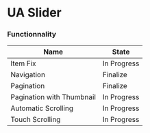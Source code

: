 # UA Slider

### Functionnality

| Name | State |
| ---- | ----- |
| Item Fix | In Progress |
| Navigation | Finalize |
| Pagination | Finalize |
| Pagination with Thumbnail | In Progress |
| Automatic Scrolling | In Progress |
| Touch Scrolling | In Progress |
